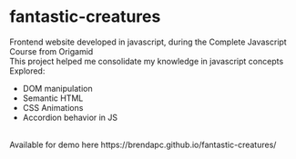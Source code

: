 # fantastic-creatures

Frontend website developed in javascript, during the Complete Javascript Course from Origamid
<br>
This project helped me consolidate my knowledge in javascript concepts
<br>
Explored:
- DOM manipulation
- Semantic HTML
- CSS Animations
- Accordion behavior in JS

<br>
Available for demo here https://brendapc.github.io/fantastic-creatures/
